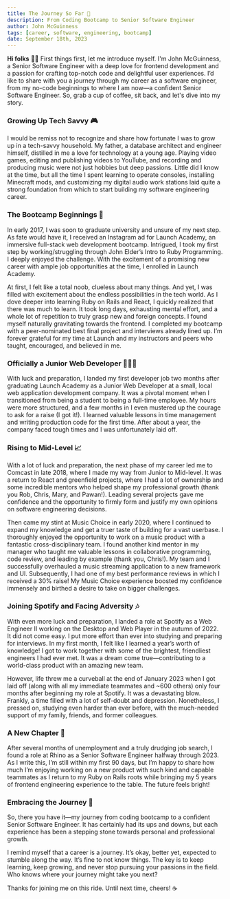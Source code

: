 ```yaml
---
title: The Journey So Far 🌁
description: From Coding Bootcamp to Senior Software Engineer
author: John McGuinness
tags: [career, software, engineering, bootcamp]
date: September 18th, 2023
---
```


**Hi folks** 👋🏼 First things first, let me introduce myself. I'm John McGuinness, a Senior Software Engineer with a deep love for frontend development and a passion for crafting top-notch code and delightful user experiences. I’d like to share with you a journey through my career as a software engineer, from my no-code beginnings to where I am now—a confident Senior Software Engineer. So, grab a cup of coffee, sit back, and let's dive into my story.

### Growing Up Tech Savvy 🎮

I would be remiss not to recognize and share how fortunate I was to grow up in a tech-savvy household. My father, a database architect and engineer himself, distilled in me a love for technology at a young age. Playing video games, editing and publishing videos to YouTube, and recording and producing music were not just hobbies but deep passions. Little did I know at the time, but all the time I spent learning to operate consoles, installing Minecraft mods, and customizing my digital audio work stations laid quite a strong foundation from which to start building my software engineering career.

### The Bootcamp Beginnings 🥾

In early 2017, I was soon to graduate university and unsure of my next step. As fate would have it, I received an Instagram ad for Launch Academy, an immersive full-stack web development bootcamp. Intrigued, I took my first step by working/struggling through John Elder’s Intro to Ruby Programming. I deeply enjoyed the challenge. With the excitement of a promising new career with ample job opportunities at the time, I enrolled in Launch Academy.

At first, I felt like a total noob, clueless about many things. And yet, I was filled with excitement about the endless possibilities in the tech world. As I dove deeper into learning Ruby on Rails and React, I quickly realized that there was much to learn. It took long days, exhausting mental effort, and a whole lot of repetition to truly grasp new and foreign concepts. I found myself naturally gravitating towards the frontend. I completed my bootcamp with a peer-nominated best final project and interviews already lined up. I’m forever grateful for my time at Launch and my instructors and peers who taught, encouraged, and believed in me.

### Officially a Junior Web Developer 👨🏼‍💻

With luck and preparation, I landed my first developer job two months after graduating Launch Academy as a Junior Web Developer at a small, local web application development company. It was a pivotal moment when I transitioned from being a student to being a full-time employee. My hours were more structured, and a few months in I even mustered up the courage to ask for a raise (I got it!). I learned valuable lessons in time management and writing production code for the first time. After about a year, the company faced tough times and I was unfortunately laid off.

### Rising to Mid-Level 📈

With a lot of luck and preparation, the next phase of my career led me to Comcast in late 2018, where I made my way from Junior to Mid-level. It was a return to React and greenfield projects, where I had a lot of ownership and some incredible mentors who helped shape my professional growth (thank you Rob, Chris, Mary, and Pawan!). Leading several projects gave me confidence and the opportunity to firmly form and justify my own opinions on software engineering decisions.

Then came my stint at Music Choice in early 2020, where I continued to expand my knowledge and get a truer taste of building for a vast userbase. I thoroughly enjoyed the opportunity to work on a music product with a fantastic cross-disciplinary team. I found another kind mentor in my manager who taught me valuable lessons in collaborative programming, code review, and leading by example (thank you, Chris!). My team and I successfully overhauled a music streaming application to a new framework and UI. Subsequently, I had one of my best performance reviews in which I received a 30% raise! My Music Choice experience boosted my confidence immensely and birthed a desire to take on bigger challenges.

### Joining Spotify and Facing Adversity 🎶

With even more luck and preparation, I landed a role at Spotify as a Web Engineer II working on the Desktop and Web Player in the autumn of 2022. It did not come easy. I put more effort than ever into studying and preparing for interviews. In my first month, I felt like I learned a year’s worth of knowledge! I got to work together with some of the brightest, friendliest engineers I had ever met. It was a dream come true—contributing to a world-class product with an amazing new team.

However, life threw me a curveball at the end of January 2023 when I got laid off (along with all my immediate teammates and ~600 others) only four months after beginning my role at Spotify. It was a devastating blow. Frankly, a time filled with a lot of self-doubt and depression. Nonetheless, I pressed on, studying even harder than ever before, with the much-needed support of my family, friends, and former colleagues.

### A New Chapter 📖

After several months of unemployment and a truly drudging job search, I found a role at Rhino as a Senior Software Engineer halfway through 2023. As I write this, I’m still within my first 90 days, but I’m happy to share how much I’m enjoying working on a new product with such kind and capable teammates as I return to my Ruby on Rails roots while bringing my 5 years of frontend engineering experience to the table. The future feels bright!

### Embracing the Journey 💫

So, there you have it—my journey from coding bootcamp to a confident Senior Software Engineer. It has certainly had its ups and downs, but each experience has been a stepping stone towards personal and professional growth.

I remind myself that a career is a journey. It’s okay, better yet, expected to stumble along the way. It’s fine to not know things. The key is to keep learning, keep growing, and never stop pursuing your passions in the field. Who knows where your journey might take you next?

Thanks for joining me on this ride. Until next time, cheers! ☕️
